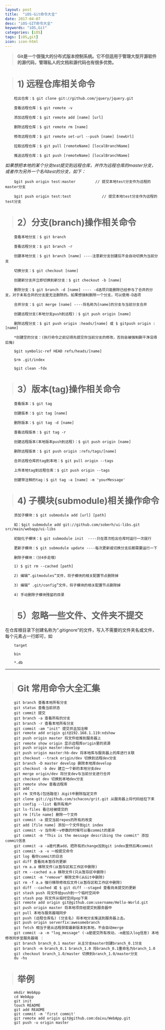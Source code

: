 ```yaml
---
layout: post
title:  "iOS-Git命令大全"
date: 2017-04-07
desc: "iOS-GIT命令大全"
keywords: "iOS,Git"
categories: [iOS]
tags: [iOS,git]
icon: icon-html
---
```


> **Git是一个很强大的分布式版本控制系统。它不但适用于管理大型开源软件的源代码，管理私人的文档和源代码也有很多优势。**

># 1) 远程仓库相关命令

		检出仓库：$ git clone git://github.com/jquery/jquery.git

		查看远程仓库：$ git remote -v

		添加远程仓库：$ git remote add [name] [url]

		删除远程仓库：$ git remote rm [name]

		修改远程仓库：$ git remote set-url --push [name] [newUrl]

		拉取远程仓库：$ git pull [remoteName] [localBranchName]

		推送远程仓库：$ git push [remoteName] [localBranchName]

*如果想把本地的某个分支test提交到远程仓库，并作为远程仓库的master分支，或者作为另外一个名叫test的分支，如下：*

		$git push origin test:master         // 提交本地test分支作为远程的master分支

		$git push origin test:test              // 提交本地test分支作为远程的test分支

># 2）分支(branch)操作相关命令

		查看本地分支：$ git branch

		查看远程分支：$ git branch -r

		创建本地分支：$ git branch [name] ----注意新分支创建后不会自动切换为当前分支

		切换分支：$ git checkout [name]

		创建新分支并立即切换到新分支：$ git checkout -b [name]

		删除分支：$ git branch -d [name] ---- -d选项只能删除已经参与了合并的分支，对于未有合并的分支是无法删除的。如果想强制删除一个分支，可以使用-D选项

		合并分支：$ git merge [name] ----将名称为[name]的分支与当前分支合并

		创建远程分支(本地分支push到远程)：$ git push origin [name]

		删除远程分支：$ git push origin :heads/[name] 或 $ gitpush origin :[name] 

		*创建空的分支：(执行命令之前记得先提交你当前分支的修改，否则会被强制删干净没得后悔)

		$git symbolic-ref HEAD refs/heads/[name]

		$rm .git/index

		$git clean -fdx


># 3）版本(tag)操作相关命令

		查看版本：$ git tag

		创建版本：$ git tag [name]

		删除版本：$ git tag -d [name]

		查看远程版本：$ git tag -r

		创建远程版本(本地版本push到远程)：$ git push origin [name]

		删除远程版本：$ git push origin :refs/tags/[name]

		合并远程仓库的tag到本地：$ git pull origin --tags

		上传本地tag到远程仓库：$ git push origin --tags

		创建带注释的tag：$ git tag -a [name] -m 'yourMessage'


># 4) 子模块(submodule)相关操作命令

		添加子模块：$ git submodule add [url] [path]

		如：$git submodule add git://github.com/soberh/ui-libs.git src/main/webapp/ui-libs

		初始化子模块：$ git submodule init  ----只在首次检出仓库时运行一次就行

		更新子模块：$ git submodule update ----每次更新或切换分支后都需要运行一下

		删除子模块：（分4步走哦）

		1) $ git rm --cached [path]

		2) 编辑“.gitmodules”文件，将子模块的相关配置节点删除掉

		3) 编辑“ .git/config”文件，将子模块的相关配置节点删除掉

		4) 手动删除子模块残留的目录


># 5）忽略一些文件、文件夹不提交

在仓库根目录下创建名称为“.gitignore”的文件，写入不需要的文件夹名或文件，每个元素占一行即可，如

		target

		bin

		*.db

***
># Git 常用命令大全汇集

		git branch 查看本地所有分支
		git status 查看当前状态 
		git commit 提交 
		git branch -a 查看所有的分支
		git branch -r 查看本地所有分支
		git commit -am "init" 提交并且加注释 
		git remote add origin git@192.168.1.119:ndshow
		git push origin master 将文件给推到服务器上 
		git remote show origin 显示远程库origin里的资源 
		git push origin master:develop
		git push origin master:hb-dev 将本地库与服务器上的库进行关联 
		git checkout --track origin/dev 切换到远程dev分支
		git branch -D master develop 删除本地库develop
		git checkout -b dev 建立一个新的本地分支dev
		git merge origin/dev 将分支dev与当前分支进行合并
		git checkout dev 切换到本地dev分支
		git remote show 查看远程库
		git add .
		git rm 文件名(包括路径) 从git中删除指定文件
		git clone git://github.com/schacon/grit.git 从服务器上将代码给拉下来
		git config --list 看所有用户
		git ls-files 看已经被提交的
		git rm [file name] 删除一个文件
		git commit -a 提交当前repos的所有的改变
		git add [file name] 添加一个文件到git index
		git commit -v 当你用－v参数的时候可以看commit的差异
		git commit -m "This is the message describing the commit" 添加commit信息
		git commit -a -a是代表add，把所有的change加到git index里然后再commit
		git commit -a -v 一般提交命令
		git log 看你commit的日志
		git diff 查看尚未暂存的更新
		git rm a.a 移除文件(从暂存区和工作区中删除)
		git rm --cached a.a 移除文件(只从暂存区中删除)
		git commit -m "remove" 移除文件(从Git中删除)
		git rm -f a.a 强行移除修改后文件(从暂存区和工作区中删除)
		git diff --cached 或 $ git diff --staged 查看尚未提交的更新
		git stash push 将文件给push到一个临时空间中
		git stash pop 将文件从临时空间pop下来
		git remote add origin git@github.com:username/Hello-World.git
		git push origin master 将本地项目给提交到服务器中
		git pull 本地与服务器端同步
		git push (远程仓库名) (分支名) 将本地分支推送到服务器上去。
		git push origin serverfix:awesomebranch
		git fetch 相当于是从远程获取最新版本到本地，不会自动merge
		git commit -a -m "log_message" (-a是提交所有改动，-m是加入log信息) 本地修改同步至服务器端 ：
		git branch branch_0.1 master 从主分支master创建branch_0.1分支
		git branch -m branch_0.1 branch_1.0 将branch_0.1重命名为branch_1.0
		git checkout branch_1.0/master 切换到branch_1.0/master分支
		du -hs

># 举例

		mkdir WebApp
		cd WebApp
		git init
		touch README
		git add README
		git commit -m 'first commit'
		git remote add origin git@github.com:daixu/WebApp.git
		git push -u origin master




